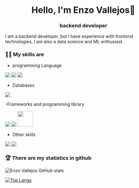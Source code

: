 <h1 align="center">Hello, I'm Enzo Vallejos👋</h1>
<h3 align="center">backend developer</h3>

I am a backend developer, but I have experience with frontend technologies, I am also a data science and ML enthusiast.

### 👨‍💻 My skills are
- programming Language

<a><img src="https://img.icons8.com/color/48/000000/javascript.png"/></a>
<a><img src="https://img.icons8.com/color/48/000000/html-5.png"/></a>
<a><img src="https://img.icons8.com/color/48/000000/css3.png"/></a>

- Databases

<img src="https://img.icons8.com/color/48/000000/mongodb.png"/>

-Frameworks and programming library

<img src="https://img.icons8.com/color/48/000000/nodejs.png"/>
<img src="https://img.icons8.com/color/48/000000/bootstrap.png"/>
<img height=50px src="https://www.vectorlogo.zone/logos/djangoproject/djangoproject-ar21.svg"> 

- Other skills

<a src="https://github.com/"><img src="https://img.icons8.com/color/48/000000/github--v1.png"/></a>
<a src="https://www.docker.com/"><img src="https://img.icons8.com/color/48/000000/docker.png"/></a>


### 🏆 There are my statistics in github

![Enzo Vallejos GitHub stats](https://github-readme-stats.vercel.app/api?username=EnzoVallejos&&show_icons=true)

[![Top Langs](https://github-readme-stats.vercel.app/api/top-langs/?username=EnzoVallejos&layout=compact)](https://github.com/EnzoVallejos/github-readme-stats)
